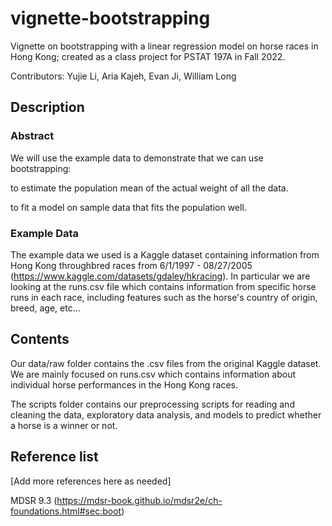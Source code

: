 # vignette-bootstrapping

Vignette on bootstrapping with a linear regression model on horse races in Hong Kong; created as a class project for PSTAT 197A in Fall 2022.

Contributors: Yujie Li, Aria Kajeh, Evan Ji, William Long

## Description

### Abstract

We will use the example data to demonstrate that we can use bootstrapping:
   
   to estimate the population mean of the actual weight of all the data.
   
   to fit a model on sample data that fits the population well.

### Example Data

The example data we used is a Kaggle dataset containing information from Hong Kong throughbred races from 6/1/1997 - 08/27/2005 (https://www.kaggle.com/datasets/gdaley/hkracing). In particular we are looking at the runs.csv file which contains information from specific horse runs in each race, including features such as the horse's country of origin, breed, age, etc... 



## Contents

Our data/raw folder contains the .csv files from the original Kaggle dataset. We are mainly focused on runs.csv which contains information about individual horse performances in the Hong Kong races. 


The scripts folder contains our preprocessing scripts for reading and cleaning the data, exploratory data analysis, and models to predict whether a horse is a winner or not. 





## Reference list

[Add more references here as needed]

MDSR 9.3 (https://mdsr-book.github.io/mdsr2e/ch-foundations.html#sec:boot)



